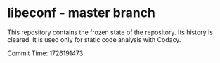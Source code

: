 # libeconf - master branch

This repository contains the frozen state of the repository.
Its history is cleared. It is used only for static code
analysis with Codacy.

Commit Time: 1726191473